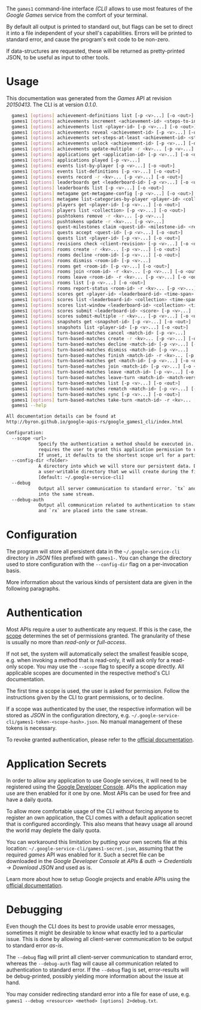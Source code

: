 <!---
DO NOT EDIT !
This file was generated automatically from 'src/mako/cli/README.md.mako'
DO NOT EDIT !
-->
The `games1` command-line interface *(CLI)* allows to use most features of the *Google Games* service from the comfort of your terminal.

By default all output is printed to standard out, but flags can be set to direct it into a file independent of your shell's
capabilities. Errors will be printed to standard error, and cause the program's exit code to be non-zero.

If data-structures are requested, these will be returned as pretty-printed JSON, to be useful as input to other tools.

# Usage

This documentation was generated from the *Games* API at revision *20150413*. The CLI is at version *0.1.0*.

```bash
  games1 [options] achievement-definitions list [-p <v>...] [-o <out>]
  games1 [options] achievements increment <achievement-id> <steps-to-increment> [-p <v>...] [-o <out>]
  games1 [options] achievements list <player-id> [-p <v>...] [-o <out>]
  games1 [options] achievements reveal <achievement-id> [-p <v>...] [-o <out>]
  games1 [options] achievements set-steps-at-least <achievement-id> <steps> [-p <v>...] [-o <out>]
  games1 [options] achievements unlock <achievement-id> [-p <v>...] [-o <out>]
  games1 [options] achievements update-multiple -r <kv>... [-p <v>...] [-o <out>]
  games1 [options] applications get <application-id> [-p <v>...] [-o <out>]
  games1 [options] applications played [-p <v>...]
  games1 [options] events list-by-player [-p <v>...] [-o <out>]
  games1 [options] events list-definitions [-p <v>...] [-o <out>]
  games1 [options] events record -r <kv>... [-p <v>...] [-o <out>]
  games1 [options] leaderboards get <leaderboard-id> [-p <v>...] [-o <out>]
  games1 [options] leaderboards list [-p <v>...] [-o <out>]
  games1 [options] metagame get-metagame-config [-p <v>...] [-o <out>]
  games1 [options] metagame list-categories-by-player <player-id> <collection> [-p <v>...] [-o <out>]
  games1 [options] players get <player-id> [-p <v>...] [-o <out>]
  games1 [options] players list <collection> [-p <v>...] [-o <out>]
  games1 [options] pushtokens remove -r <kv>... [-p <v>...]
  games1 [options] pushtokens update -r <kv>... [-p <v>...]
  games1 [options] quest-milestones claim <quest-id> <milestone-id> <request-id> [-p <v>...]
  games1 [options] quests accept <quest-id> [-p <v>...] [-o <out>]
  games1 [options] quests list <player-id> [-p <v>...] [-o <out>]
  games1 [options] revisions check <client-revision> [-p <v>...] [-o <out>]
  games1 [options] rooms create -r <kv>... [-p <v>...] [-o <out>]
  games1 [options] rooms decline <room-id> [-p <v>...] [-o <out>]
  games1 [options] rooms dismiss <room-id> [-p <v>...]
  games1 [options] rooms get <room-id> [-p <v>...] [-o <out>]
  games1 [options] rooms join <room-id> -r <kv>... [-p <v>...] [-o <out>]
  games1 [options] rooms leave <room-id> -r <kv>... [-p <v>...] [-o <out>]
  games1 [options] rooms list [-p <v>...] [-o <out>]
  games1 [options] rooms report-status <room-id> -r <kv>... [-p <v>...] [-o <out>]
  games1 [options] scores get <player-id> <leaderboard-id> <time-span> [-p <v>...] [-o <out>]
  games1 [options] scores list <leaderboard-id> <collection> <time-span> [-p <v>...] [-o <out>]
  games1 [options] scores list-window <leaderboard-id> <collection> <time-span> [-p <v>...] [-o <out>]
  games1 [options] scores submit <leaderboard-id> <score> [-p <v>...] [-o <out>]
  games1 [options] scores submit-multiple -r <kv>... [-p <v>...] [-o <out>]
  games1 [options] snapshots get <snapshot-id> [-p <v>...] [-o <out>]
  games1 [options] snapshots list <player-id> [-p <v>...] [-o <out>]
  games1 [options] turn-based-matches cancel <match-id> [-p <v>...]
  games1 [options] turn-based-matches create -r <kv>... [-p <v>...] [-o <out>]
  games1 [options] turn-based-matches decline <match-id> [-p <v>...] [-o <out>]
  games1 [options] turn-based-matches dismiss <match-id> [-p <v>...]
  games1 [options] turn-based-matches finish <match-id> -r <kv>... [-p <v>...] [-o <out>]
  games1 [options] turn-based-matches get <match-id> [-p <v>...] [-o <out>]
  games1 [options] turn-based-matches join <match-id> [-p <v>...] [-o <out>]
  games1 [options] turn-based-matches leave <match-id> [-p <v>...] [-o <out>]
  games1 [options] turn-based-matches leave-turn <match-id> <match-version> [-p <v>...] [-o <out>]
  games1 [options] turn-based-matches list [-p <v>...] [-o <out>]
  games1 [options] turn-based-matches rematch <match-id> [-p <v>...] [-o <out>]
  games1 [options] turn-based-matches sync [-p <v>...] [-o <out>]
  games1 [options] turn-based-matches take-turn <match-id> -r <kv>... [-p <v>...] [-o <out>]
  games1 --help

All documentation details can be found at
http://byron.github.io/google-apis-rs/google_games1_cli/index.html

Configuration:
  --scope <url>  
            Specify the authentication a method should be executed in. Each scope 
            requires the user to grant this application permission to use it.
            If unset, it defaults to the shortest scope url for a particular method.
  --config-dir <folder>
            A directory into which we will store our persistent data. Defaults to 
            a user-writable directory that we will create during the first invocation.
            [default: ~/.google-service-cli]
  --debug
            Output all server communication to standard error. `tx` and `rx` are placed 
            into the same stream.
  --debug-auth
            Output all communication related to authentication to standard error. `tx` 
            and `rx` are placed into the same stream.

```

# Configuration

The program will store all persistent data in the `~/.google-service-cli` directory in *JSON* files prefixed with `games1-`.  You can change the directory used to store configuration with the `--config-dir` flag on a per-invocation basis.

More information about the various kinds of persistent data are given in the following paragraphs.

# Authentication

Most APIs require a user to authenticate any request. If this is the case, the [scope][scopes] determines the 
set of permissions granted. The granularity of these is usually no more than *read-only* or *full-access*.

If not set, the system will automatically select the smallest feasible scope, e.g. when invoking a
method that is read-only, it will ask only for a read-only scope. 
You may use the `--scope` flag to specify a scope directly. 
All applicable scopes are documented in the respective method's CLI documentation.

The first time a scope is used, the user is asked for permission. Follow the instructions given 
by the CLI to grant permissions, or to decline.

If a scope was authenticated by the user, the respective information will be stored as *JSON* in the configuration
directory, e.g. `~/.google-service-cli/games1-token-<scope-hash>.json`. No manual management of these tokens
is necessary.

To revoke granted authentication, please refer to the [official documentation][revoke-access].

# Application Secrets

In order to allow any application to use Google services, it will need to be registered using the 
[Google Developer Console][google-dev-console]. APIs the application may use are then enabled for it
one by one. Most APIs can be used for free and have a daily quota.

To allow more comfortable usage of the CLI without forcing anyone to register an own application, the CLI
comes with a default application secret that is configured accordingly. This also means that heavy usage
all around the world may deplete the daily quota.

You can workaround this limitation by putting your own secrets file at this location: 
`~/.google-service-cli/games1-secret.json`, assuming that the required *games* API 
was enabled for it. Such a secret file can be downloaded in the *Google Developer Console* at 
*APIs & auth -> Credentials -> Download JSON* and used as is.

Learn more about how to setup Google projects and enable APIs using the [official documentation][google-project-new].


# Debugging

Even though the CLI does its best to provide usable error messages, sometimes it might be desirable to know
what exactly led to a particular issue. This is done by allowing all client-server communication to be 
output to standard error *as-is*.

The `--debug` flag will print all client-server communication to standard error, whereas the `--debug-auth` flag
will cause all communication related to authentication to standard error.
If the `--debug` flag is set, error-results will be debug-printed, possibly yielding more information about the 
issue at hand.

You may consider redirecting standard error into a file for ease of use, e.g. `games1 --debug <resource> <method> [options] 2>debug.txt`.


[scopes]: https://developers.google.com/+/api/oauth#scopes
[revoke-access]: http://webapps.stackexchange.com/a/30849
[google-dev-console]: https://console.developers.google.com/
[google-project-new]: https://developers.google.com/console/help/new/
